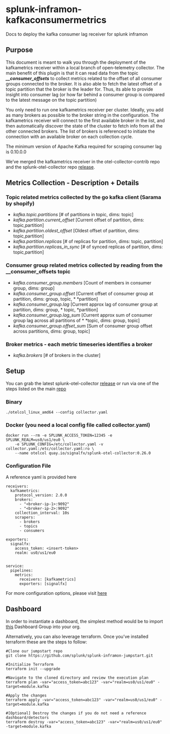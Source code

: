 # splunk-inframon-kafkaconsumermetrics
Docs to deploy the kafka consumer lag receiver for splunk inframon


## Purpose
This document is meant to walk you through the deployment of the kafkametrics receiver within a local branch of open-telemetry collector. The main benefit of this plugin is that it can read data from the topic ***__consumer_offsets*** to collect metrics related to the offset of all consumer groups connected to the broker. It is also able to fetch the latest offset of a topic partition that the broker is the leader for. Thus, its able to provide insight into consumer lag (or how far behind a consumer group is compared to the latest message on the topic partition)

You only need to run one kafkametrics receiver per cluster. Ideally, you add as many brokers as possible to the broker string in the configuration. The kafkametrics receiver will connect to the first available broker in the list, and then automatically discover the state of the cluster to fetch info from all the other connected brokers. The list of brokers is referenced to initiate the connection with an available broker on each collection cycle.

The minimum version of Apache Kafka required for scraping consumer lag is 0.10.0.0


We’ve merged the kafkametrics receiver in the otel-collector-contrib repo and the splunk-otel-collector repo [release](https://github.com/signalfx/splunk-otel-collector). 


## Metrics Collection - Description + Details

### Topic related metrics collected by the go kafka client (Sarama by shopify)
* *kafka.topic.partitions* [# of partitions in topic, dims: topic] 
* *kafka.partition.current_offset* [Current offset of partition, dims: topic,partition] 
* *kafka.partition.oldest_offset* [Oldest offset of partition, dims: topic,partition] 
* *kafka.partition.replicas* [# of replicas for partition, dims: topic, partition] 
* *kafka.partition.replicas_in_sync* [# of synced replicas of partition, dims: topic,partition] 

### Consumer group related metrics collected by reading from the __consumer_offsets topic
* *kafka.consumer_group.members* [Count of members in consumer group, dims: group] 
* *kafka.consumer_group.offset* [Current offset of consumer group at partition, dims: group, topic, * *partition] 
* *kafka.consumer_group.lag* [Current approx lag of consumer group at partition, dims: group, * topic, *partition] 
* *kafka.consumer_group.lag_sum* [Current approx sum of consumer group lag across all partitions of * *topic, dims: group, topic] 
* *kafka.consumer_group.offset_sum* [Sum of consumer group offset across partitions, dims: group, topic] 

### Broker metrics - each metric timeseries identifies a broker
* *kafka.brokers* [# of brokers in the cluster] 


## Setup

You can grab the latest splunk-otel-collector [release](https://github.com/signalfx/splunk-otel-collector/releases) or run via one of the steps listed on the main [repo](https://github.com/signalfx/splunk-otel-collector) 


### Binary

```
./otelcol_linux_amd64 --config collector.yaml
```

### Docker (you need a local config file called collector.yaml)

```
docker run --rm -e SPLUNK_ACCESS_TOKEN=12345 -e SPLUNK_REALM=us0/us1/eu0 \
    -e SPLUNK_CONFIG=/etc/collector.yaml -v collector.yaml:/etc/collector.yaml:ro \
    --name otelcol quay.io/signalfx/splunk-otel-collector:0.26.0
```

### Configuration File
A reference yaml is provided here <Insert Link>

```
receivers:
  kafkametrics:
    protocol_version: 2.0.0
    brokers: 
      - "<broker-ip-1>:9092"
      - "<broker-ip-2>:9092"
    collection_interval: 10s
    scrapers:
      - brokers
      - topics
      - consumers

exporters:
  signalfx:
    access_token: <insert-token>
    realm: us0/us1/eu0


service:
  pipelines:
    metrics:
      receivers: [kafkametrics]
      exporters: [signalfx]
```

For more configuration options, please visit [here](https://github.com/open-telemetry/opentelemetry-collector-contrib/tree/main/receiver/kafkametricsreceiver) 

## Dashboard

In order to instantiate a dashboard, the simplest method would be to import [this](https://github.com/splunk/splunk-inframon-kafkaconsumermetrics/blob/main/SFx-Kafka-Lag-Dashboards.json) Dashboard Group into your org.

Alternatively, you can also leverage terraform. Once you’ve installed terraform these are the steps to follow:

```
#Clone our jumpstart repo 
git clone https://github.com/splunk/splunk-inframon-jumpstart.git

#Initialize Terraform
terraform init --upgrade

#Navigate to the cloned directory and review the execution plan
terraform plan -var="access_token=abc123" -var="realm=us0/us1/eu0" -target=module.kafka

#Apply the changes
terraform apply -var="access_token=abc123" -var="realm=us0/us1/eu0" -target=module.kafka

#[Optional] Destroy the changes if you do not need a reference dashboard/detectors
terraform destroy -var="access_token=abc123" -var="realm=us0/us1/eu0" -target=module.kafka
```

